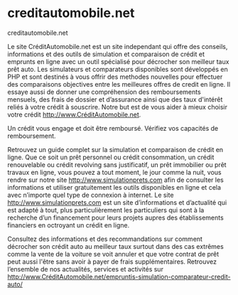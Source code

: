 creditautomobile.net
====================

creditautomobile.net

Le site CréditAutomobile.net est un site independant qui offre des conseils, informations et des outils de simulation et comparaison de crédit et emprunts en ligne avec un outil spécialisé pour décrocher son meilleur taux prêt auto. Les simulateurs et comparateurs disponibles sont développés en PHP et sont destinés à vous offrir des methodes nouvelles pour effectuer des comparaisons objectives entre les meilleures offres de credit en ligne. Il essaye aussi de donner une compréhension des remboursements mensuels, des frais de dossier et d’assurance ainsi que des taux d'intérêt reliés à votre crédit à souscrire. Notre but est de vous aider à mieux choisir votre crédit http://www.CréditAutomobile.net.

Un crédit vous engage et doit être remboursé. Vérifiez vos capacités de remboursement.

Retrouvez un guide complet sur la simulation et comparaison de crédit en ligne. Que ce soit un prêt personnel ou crédit consommation, un crédit renouvelable ou crédit revolving sans justificatif, un prêt immobilier ou prêt travaux en ligne, vous pouvez a tout moment, le jour comme la nuit, vous rendre sur notre site http://www.simulationprets.com afin de consulter les informations et utiliser gratuitement les outils disponibles en ligne et cela avec n’importe quel type de connexion à internet.
Le site http://www.simulationprets.com est un site d’informations et d’actualité qui est adapté à tout, plus particulièrement les particuliers qui sont à la recherche d’un financement pour leurs projets aupres des établissements financiers en octroyant un crédit en ligne.


Consultez des informations et des recommandations sur comment décrocher son crédit auto au meilleur taux surtout dans des cas extrêmes comme la vente de la voiture se voit annuler et que votre contrat de prêt peut aussi l'être sans avoir à payer de frais supplémentaires.
Retrouvez l’ensemble de nos actualités, services et activités sur http://www.CréditAutomobile.net/empruntis-simulation-comparateur-credit-auto/ 
